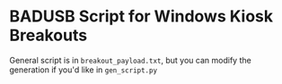 # BADUSB Script for Windows Kiosk Breakouts

General script is in `breakout_payload.txt`, but you can modify the generation if you'd like in `gen_script.py`

